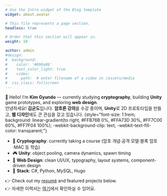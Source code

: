 ```yaml
---
# Use the Intro widget of the Blog template
widget: about.avatar

# This file represents a page section.
headless: true

# Order that this section will appear in.
weight: 10

author: admin
#design:
#  background:
#    color: '#090a0b'
#    text_color_light: true
#    video:
#      path:  # enter filename of a video in /assets/media
#  css_class: fullscreen
---
```


👋 Hello! I’m **Kim Gyundo** — currently studying **cryptography**, building **Unity** game prototypes, and exploring **web design**.  
안녕하세요! **김균도**입니다. **암호론 강의**를 수강 중이며, **Unity**로 2D 프로토타입을 만들고, **웹 디자인**에도 큰 관심을 갖고 있습니다.
{style="font-size: 1.1rem; background: linear-gradient(to right, #FFB76B 0%, #FFA73D 30%, #FF7C00 60%, #FF7F04 100%); -webkit-background-clip: text; -webkit-text-fill-color: transparent;"}

- 🔐 **Cryptography**: currently taking a course (암호 개념·공격 모델·블록 암호·MAC 등 학습)  
- 🎮 **Unity**: object pooling, camera dynamics, spawn timing  
- 🎨 **Web Design**: clean UI/UX, typography, layout systems, component-driven design  
- 🧰 **Stack**: C#, Python, MySQL, Hugo

👉 Check out my [resumé](/uploads/resume.pdf) and featured projects below.  
👉 자세한 이력서는 [여기](/uploads/resume.pdf)에서 확인하실 수 있어요.

